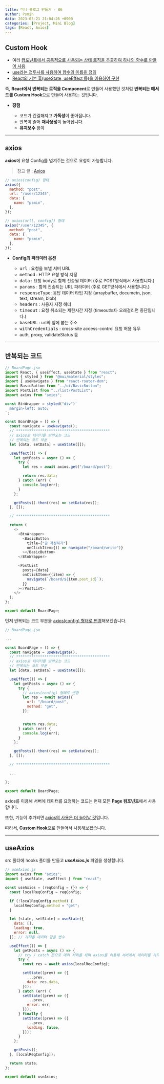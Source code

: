 ```yaml
---
title: 미니 블로그 만들기 - 06
author: Psmin
data: 2023-05-21 21:04:26 +0900
categories: [Project, Mini Blog]
tags: [React, Axios]
---
```


## Custom Hook

- 여러 <u>컴포넌트에서 공통적으로 사용되는 상태 로직을 추출하여 하나의 함수로 만들어 사용</u>
- <u>use라는 접두사를 사용하여 함수의 이름을 정의</u>
- <u>React의 기본 훅(useState, useEffect 등)을 이용하여 구현</u>

즉, **React에서 반복되는 로직을 Component**로 만들어 사용했던 것처럼 **반복되는 메서드를 Custom Hook**으로 만들어 사용하는 것입니다.

- **장점**

  - 코드가 간결해지고 **가독성**이 좋아집니다.
  - 반복이 줄어 **재사용성**이 높아집니다.
  - **유지보수** 용이

---

## axios

**axios**에 요청 Config를 넘겨주는 것으로 요청이 가능합니다.

> 참고 글 : [Axios](https://psmin1994.github.io/posts/axios/)

```js
// axios(config) 형태
axios({
  method: "post",
  url: "/user/12345",
  data: {
    name: "psmin",
  },
});

// axios(url[, config]) 형태
axios("/user/12345", {
  method: "post",
  data: {
    name: "psmin",
  },
});
```

- **Config의 파라미터 옵션**

  - <kbd>url</kbd> : 요청을 보낼 서버 URL
  - <kbd>method</kbd> : HTTP 요청 방식 지정
  - <kbd>data</kbd> : 요청 body로 함께 전송될 데이터 (주로 POST방식에서 사용합니다.)
  - <kbd>params</kbd> : 함께 전송되는 URL 파라미터 (주로 GET방식에서 사용합니다.)
  - <kbd>responseType</kbd>: 응답 데이터 타입 지정 (arraybuffer, documetn, json, text, stream, blob)
  - <kbd>headers</kbd> : 사용자 지정 헤더
  - <kbd>timeout</kbd> : 요청 취소되는 제한시간 지정 (timeout보다 오래걸리면 중단됩니다.)
  - <kbd>baseURL</kbd> : url의 앞에 붙는 주소
  - <kbd>withCredentials</kbd> : cross-site access-control 요청 허용 유무
  - auth, proxy, validateStatus 등

---

## 반복되는 코드

```js
// BoardPage.jsx
import React, { useEffect, useState } from "react";
import { styled } from "@mui/material/styles";
import { useNavigate } from "react-router-dom";
import BasicButton from "../ui/BasicButton";
import PostList from "../list/PostList";
import axios from "axios";

const BtnWrapper = styled("div")`
  margin-left: auto;
`;

const BoardPage = () => {
  const navigate = useNavigate();
  // *******************************************
  // axios로 데이터를 받아오는 코드
  // 반복되는 코드 부분
  let [data, setData] = useState([]);

  useEffect(() => {
    let getPosts = async () => {
      try {
        let res = await axios.get("/board/post");

        return res.data;
      } catch (err) {
        console.log(err);
      }
    };

    getPosts().then((res) => setData(res));
  }, []);

  // *******************************************

  return (
    <>
      <BtnWrapper>
        <BasicButton
          title={"글 작성하기"}
          onClickItem={() => navigate("/board/write")}
        ></BasicButton>
      </BtnWrapper>

      <PostList
        posts={data}
        onClickItem={(item) => {
          navigate(`/board/${item.post_id}`);
        }}
      ></PostList>
    </>
  );
};

export default BoardPage;
```

먼저 반복되는 코드 부분을 <u>axios(config) 형태로 변경</u>해보겠습니다.

```js
// BoardPage.jsx

...

const BoardPage = () => {
  const navigate = useNavigate();
  // *******************************************
  // axios로 데이터를 받아오는 코드
  // 반복되는 코드 부분
  let [data, setData] = useState([]);

  useEffect(() => {
    let getPosts = async () => {
      try {
        // axios(config) 형태로 변경
        let res = await axios({
          url: "/board/post",
          method: "get",
        });


        return res.data;
      } catch (err) {
        console.log(err);
      }
    };

    getPosts().then((res) => setData(res));
  }, []);

  // *******************************************

  ...

};

export default BoardPage;
```

axios를 이용해 서버에 데이터를 요청하는 코드는 현재 모든 **Page 컴포넌트**에서 사용합니다.

또한, 기능이 추가되면 <u>axios의 사용은 더 늘어날 것</u>입니다.

따라서, **Custom Hook**으로 만들어서 사용해보겠습니다.

---

## useAxios

src 폴더에 hooks 폴더를 만들고 **_useAxios.js_** 파일을 생성합니다.

```js
// useAxios.js
import axios from "axios";
import { useState, useEffect } from "react";

const useAxios = (reqConfig = {}) => {
  const localReqConfig = reqConfig;

  if (!localReqConfig.method) {
    localReqConfig.method = "get";
  }

  let [state, setState] = useState({
    data: [],
    loading: true,
    error: null,
  }); // 가져올 데이터 담을 변수

  useEffect(() => {
    let getPosts = async () => {
      // try / catch 문으로 에러 처리를 하며 axios를 이용해 서버에서 데이터를 가져옵니다.
      try {
        const res = await axios(localReqConfig);

        setState((prev) => ({
          ...prev,
          data: res.data,
        }));
      } catch (err) {
        setState((prev) => ({
          ...prev,
          error: err,
        }));
      } finally {
        setState((prev) => ({
          ...prev,
          loading: false,
        }));
      }
    };

    getPosts();
  }, [localReqConfig]);

  return state;
};

export default useAxios;
```
